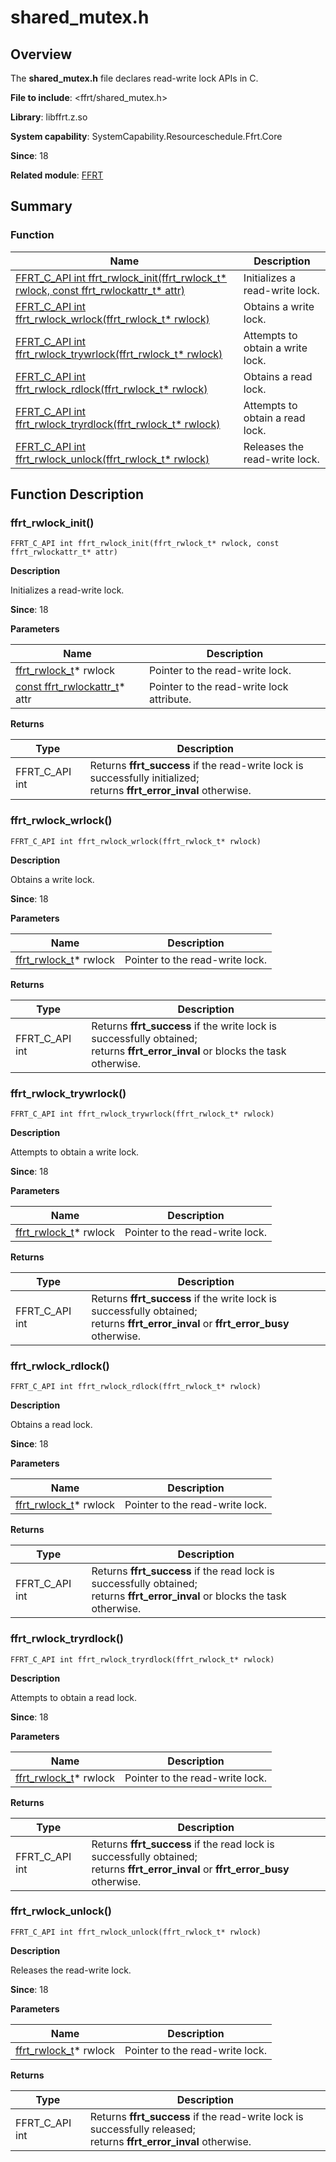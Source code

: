 # shared_mutex.h

<!--Kit: Function Flow Runtime Kit-->
<!--Subsystem: Resourceschedule-->
<!--Owner: @chuchihtung; @yanleo-->
<!--SE: @geoffrey_guo; @huangyouzhong-->
<!--TSE: @lotsof; @sunxuhao-->

## Overview

The **shared_mutex.h** file declares read-write lock APIs in C.

**File to include**: <ffrt/shared_mutex.h>

**Library**: libffrt.z.so

**System capability**: SystemCapability.Resourceschedule.Ffrt.Core

**Since**: 18

**Related module**: [FFRT](capi-ffrt.md)

## Summary

### Function

| Name| Description|
| -- | -- |
| [FFRT_C_API int ffrt_rwlock_init(ffrt_rwlock_t* rwlock, const ffrt_rwlockattr_t* attr)](#ffrt_rwlock_init) | Initializes a read-write lock.|
| [FFRT_C_API int ffrt_rwlock_wrlock(ffrt_rwlock_t* rwlock)](#ffrt_rwlock_wrlock) | Obtains a write lock.|
| [FFRT_C_API int ffrt_rwlock_trywrlock(ffrt_rwlock_t* rwlock)](#ffrt_rwlock_trywrlock) | Attempts to obtain a write lock.|
| [FFRT_C_API int ffrt_rwlock_rdlock(ffrt_rwlock_t* rwlock)](#ffrt_rwlock_rdlock) | Obtains a read lock.|
| [FFRT_C_API int ffrt_rwlock_tryrdlock(ffrt_rwlock_t* rwlock)](#ffrt_rwlock_tryrdlock) | Attempts to obtain a read lock.|
| [FFRT_C_API int ffrt_rwlock_unlock(ffrt_rwlock_t* rwlock)](#ffrt_rwlock_unlock) | Releases the read-write lock.|

## Function Description

### ffrt_rwlock_init()

```
FFRT_C_API int ffrt_rwlock_init(ffrt_rwlock_t* rwlock, const ffrt_rwlockattr_t* attr)
```

**Description**

Initializes a read-write lock.

**Since**: 18


**Parameters**

| Name| Description|
| -- | -- |
| [ffrt_rwlock_t](capi-ffrt-ffrt-rwlock-t.md)* rwlock | Pointer to the read-write lock.|
| [const ffrt_rwlockattr_t](capi-ffrt-ffrt-rwlockattr-t.md)* attr | Pointer to the read-write lock attribute.|

**Returns**

| Type| Description|
| -- | -- |
| FFRT_C_API int | Returns **ffrt_success** if the read-write lock is successfully initialized;<br>          returns **ffrt_error_inval** otherwise.|

### ffrt_rwlock_wrlock()

```
FFRT_C_API int ffrt_rwlock_wrlock(ffrt_rwlock_t* rwlock)
```

**Description**

Obtains a write lock.

**Since**: 18


**Parameters**

| Name| Description|
| -- | -- |
| [ffrt_rwlock_t](capi-ffrt-ffrt-rwlock-t.md)* rwlock | Pointer to the read-write lock.|

**Returns**

| Type| Description|
| -- | -- |
| FFRT_C_API int | Returns **ffrt_success** if the write lock is successfully obtained;<br>          returns **ffrt_error_inval** or blocks the task otherwise.|

### ffrt_rwlock_trywrlock()

```
FFRT_C_API int ffrt_rwlock_trywrlock(ffrt_rwlock_t* rwlock)
```

**Description**

Attempts to obtain a write lock.

**Since**: 18


**Parameters**

| Name| Description|
| -- | -- |
| [ffrt_rwlock_t](capi-ffrt-ffrt-rwlock-t.md)* rwlock | Pointer to the read-write lock.|

**Returns**

| Type| Description|
| -- | -- |
| FFRT_C_API int | Returns **ffrt_success** if the write lock is successfully obtained;<br>          returns **ffrt_error_inval** or **ffrt_error_busy** otherwise.|

### ffrt_rwlock_rdlock()

```
FFRT_C_API int ffrt_rwlock_rdlock(ffrt_rwlock_t* rwlock)
```

**Description**

Obtains a read lock.

**Since**: 18


**Parameters**

| Name| Description|
| -- | -- |
| [ffrt_rwlock_t](capi-ffrt-ffrt-rwlock-t.md)* rwlock | Pointer to the read-write lock.|

**Returns**

| Type| Description|
| -- | -- |
| FFRT_C_API int | Returns **ffrt_success** if the read lock is successfully obtained;<br>          returns **ffrt_error_inval** or blocks the task otherwise.|

### ffrt_rwlock_tryrdlock()

```
FFRT_C_API int ffrt_rwlock_tryrdlock(ffrt_rwlock_t* rwlock)
```

**Description**

Attempts to obtain a read lock.

**Since**: 18


**Parameters**

| Name| Description|
| -- | -- |
| [ffrt_rwlock_t](capi-ffrt-ffrt-rwlock-t.md)* rwlock | Pointer to the read-write lock.|

**Returns**

| Type| Description|
| -- | -- |
| FFRT_C_API int | Returns **ffrt_success** if the read lock is successfully obtained;<br>          returns **ffrt_error_inval** or **ffrt_error_busy** otherwise.|

### ffrt_rwlock_unlock()

```
FFRT_C_API int ffrt_rwlock_unlock(ffrt_rwlock_t* rwlock)
```

**Description**

Releases the read-write lock.

**Since**: 18


**Parameters**

| Name| Description|
| -- | -- |
| [ffrt_rwlock_t](capi-ffrt-ffrt-rwlock-t.md)* rwlock | Pointer to the read-write lock.|

**Returns**

| Type| Description|
| -- | -- |
| FFRT_C_API int | Returns **ffrt_success** if the read-write lock is successfully released;<br>          returns **ffrt_error_inval** otherwise.|
